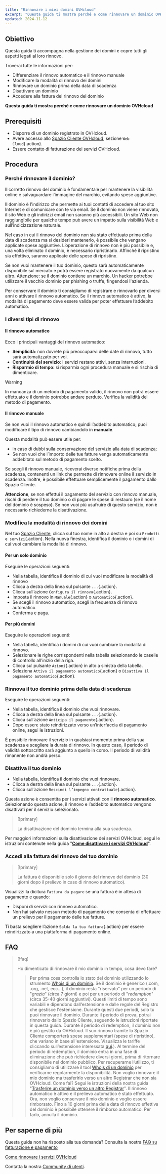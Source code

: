 ```yaml
---
title: "Rinnovare i miei domini OVHcloud"
excerpt: "Questa guida ti mostra perché e come rinnovare un dominio OVHcloud"
updated: 2024-11-12
---
```


## Obiettivo

Questa guida ti accompagna nella gestione dei domini e copre tutti gli aspetti legati al loro rinnovo.

Troverai tutte le informazioni per:

- Differenziare il rinnovo automatico e il rinnovo manuale
- Modificare la modalità di rinnovo dei domini
- Rinnovare un dominio prima della data di scadenza
- Disattivare un dominio
- Accedere alla fattura del rinnovo del dominio

**Questa guida ti mostra perché e come rinnovare un dominio OVHcloud**

## Prerequisiti

- Disporre di un dominio registrato in OVHcloud.
- Avere accesso allo [Spazio Cliente OVHcloud](/links/manager), sezione `Web Cloud`{.action}.
- Essere contatto di fatturazione dei servizi OVHcloud.

## Procedura

### Perché rinnovare il dominio?

Il corretto rinnovo del dominio è fondamentale per mantenere la visibilità online e salvaguardare l’immagine del marchio, evitando spese aggiuntive.

Il dominio è l'indirizzo che permette ai tuoi contatti di accedere al tuo sito Internet e di comunicare con te via email. Se il dominio non viene rinnovato, il sito Web e gli indirizzi email non saranno più accessibili. Un sito Web non raggiungibile per qualche tempo può avere un impatto sulla visibilità Web e sull’indicizzazione naturale.

Nel caso in cui il rinnovo del dominio non sia stato effettuato prima della data di scadenza ma si desideri mantenerlo, è possibile che vengano applicate spese aggiuntive.
L’operazione di rinnovo non è più possibile e, una volta eliminato il dominio, è necessario ripristinarlo. Affinché il ripristino sia effettivo, saranno applicate delle spese di ripristino.

Se non vuoi mantenere il tuo dominio, questo sarà automaticamente disponibile sul mercato e potrà essere registrato nuovamente da qualcun altro.
Attenzione: se il dominio contiene un marchio. Un hacker potrebbe utilizzare il vecchio dominio per phishing o truffe, fingendosi l'azienda.

Per conservare il dominio ti consigliamo di registrare e rinnovarlo per diversi anni o attivare il rinnovo automatico.
Se il rinnovo automatico è attivo, la modalità di pagamento deve essere valida per poter effettuare l’addebito automatico.

### I diversi tipi di rinnovo

#### Il rinnovo automatico

Ecco i principali vantaggi del rinnovo automatico:

- **Semplicità**: non dovrete più preoccuparvi delle date di rinnovo, tutto sarà automatizzato per voi.
- **Continuità del servizio**: i servizi restano attivi, senza interruzioni.
- **Risparmio di tempo**: si risparmia ogni procedura manuale e si rischia di dimenticare.

> [!warning]
>
> In mancanza di un metodo di pagamento valido, il rinnovo non potrà essere effettuato e il dominio potrebbe andare perduto. Verifica la validità del metodo di pagamento.
>

#### Il rinnovo manuale

Se non vuoi il rinnovo automatico e quindi l’addebito automatico, puoi modificare il tipo di rinnovo cambiandolo in **manuale**.

Questa modalità può essere utile per:

- in caso di dubbi sulla conservazione del servizio alla data di scadenza;
- Se non vuoi che l’importo delle tue fatture venga automaticamente addebitato sul metodo di pagamento scelto.

Se scegli il rinnovo manuale, riceverai diverse notifiche prima della scadenza, contenenti un link che permette di rinnovare online il servizio in scadenza.
Inoltre, è possibile effettuare semplicemente il pagamento dallo Spazio Cliente.

**Attenzione**, se non effettui il pagamento del servizio con rinnovo manuale, rischi di perdere il tuo dominio o di pagare le spese di restauro (se il nome del dominio è sospeso).
Se non vuoi più usufruire di questo servizio, non è necessario richiederne la disattivazione.

### Modifica la modalità di rinnovo dei domini

Nel tuo [Spazio Cliente](/links/manager), clicca sul tuo nome in alto a destra e poi su `Prodotti e servizi`{.action}. Nella nuova finestra, identifica il dominio o i domini di cui vuoi cambiare la modalità di rinnovo.

#### Per un solo dominio

Eseguire le operazioni seguenti:

- Nella tabella, identifica il dominio di cui vuoi modificare la modalità di rinnovo
- Clicca a destra della linea sul pulsante `...`{.action}.
- Clicca sull’azione `Configura il rinnovo`{.action}.
- Imposta il rinnovo in `Manuale`{.action} o `Automatico`{.action}.
- Se scegli il rinnovo automatico, scegli la frequenza di rinnovo automatico.
- Conferma e paga.

#### Per più domini

Eseguire le operazioni seguenti:

- Nella tabella, identifica i domini di cui vuoi cambiare la modalità di rinnovo.
- Selezionare le righe corrispondenti nella tabella selezionando le caselle di controllo all'inizio della riga.
- Clicca sul pulsante `Azioni`{.action} in alto a sinistra della tabella.
- Seleziona `Attiva il pagamento automatico`{.action} o `Disattiva il pagamento automatico`{.action}.

### Rinnova il tuo dominio prima della data di scadenza

Eseguire le operazioni seguenti:

- Nella tabella, identifica il dominio che vuoi rinnovare.
- Clicca a destra della linea sul pulsante `...`{.action}.
- Clicca sull’azione `Anticipa il pagamento`{.action}.
- Dopo essere stato reindirizzato verso un’interfaccia di pagamento online, segui le istruzioni.

È possibile rinnovare il servizio in qualsiasi momento prima della sua scadenza e scegliere la durata di rinnovo.
In questo caso, il periodo di validità sottoscritto sarà aggiunto a quello in corso. Il periodo di validità rimanente non andrà perso.

### Disattiva il tuo dominio

- Nella tabella, identifica il dominio che vuoi rinnovare.
- Clicca a destra della linea sul pulsante `...`{.action}.
- Clicca sull’azione `Rescindi l’impegno contrattuale`{.action}.

Questa azione è consentita per i servizi attivati con il **rinnovo automatico**. Selezionando questa azione, il rinnovo e l’addebito automatico vengono disattivati per il servizio selezionato.

> [!primary]
>
> La disattivazione del dominio termina alla sua scadenza.
>

Per maggiori informazioni sulla disattivazione dei servizi OVHcloud, segui le istruzioni contenute nella guida "**[Come disattivare i servizi OVHcloud](/pages/account_and_service_management/managing_billing_payments_and_services/how_to_cancel_services)**".

### Accedi alla fattura del rinnovo del tuo dominio

> [!primary]
>
> La fattura è disponibile solo il giorno del rinnovo del dominio (30 giorni dopo il prelievo in caso di rinnovo automatico).
>

Visualizzi la dicitura `Fattura da pagare` se una fattura è in attesa di pagamento e quando:

- Disponi di servizi con rinnovo automatico.
- Non hai salvato nessun metodo di pagamento che consenta di effettuare un prelievo per il pagamento delle tue fatture.

Ti basta scegliere l’azione `Salda la tua fattura`{.action} per essere reindirizzato a una piattaforma di pagamento online.

## FAQ

> [!faq]
>
> Ho dimenticato di rinnovare il mio dominio in tempo, cosa devo fare?
>> Per prima cosa controlla lo stato del dominio utilizzando lo strumento [Whois di un dominio](/links/web/domains-whois).
>> Se il dominio è generico (.com, .org, .net, ecc...), il dominio resta "riservato" per un periodo di "*grazia*" (circa 7 giorni) e poi per un periodo di "*redemption*" (circa 35-40 giorni aggiuntivi). Questi limiti di tempo sono variabili e dipendono dall'estensione e dalle regole del Registro che gestisce l'estensione. Durante questi due periodi, solo tu puoi rinnovare il dominio.
>> Durante il periodo di prova, potrai rinnovarlo dallo Spazio Cliente, seguendo le istruzioni riportate in questa guida.
>> Durante il periodo di redemption, il dominio non è più gestito da OVHcloud. Il suo rinnovo tramite lo Spazio Cliente comporterà spese supplementari (spese di ripristino), che variano in base all'estensione. Visualizza le tariffe cliccando sull’estensione interessata [qui](/links/web/domains-tld).).
>> Al termine del periodo di redemption, il dominio entra in una fase di eliminazione che può richiedere diversi giorni, prima di ritornare disponibile nel dominio pubblico. Per recuperarne l’utilizzo, ti consigliamo di utilizzare il tool [Whois di un dominio](/links/web/domains-whois) per verificarne regolarmente la disponibilità.
> Non voglio rinnovare il mio dominio ma trasferirlo verso un altro Registrar che non sia OVHcloud. Come fai?
>> Segui le istruzioni della nostra guida "[Trasferire un dominio verso un altro Registrar](/pages/web_cloud/domains/transfer_outgoing_domain)".
> Il rinnovo automatico è attivo e il prelievo automatico è stato effettuato. Ora, non voglio conservare il mio dominio e voglio essere rimborsato.
>> Fino a 10 giorni prima della data di rinnovo effettiva del dominio è possibile ottenere il rimborso automatico. Per farlo, annulla il dominio.

## Per saperne di più

Questa guida non ha risposto alla tua domanda? Consulta la nostra [FAQ su fatturazione e pagamento](/pages/account_and_service_management/managing_billing_payments_and_services/faq-billing)

[Come rinnovare i servizi OVHcloud](/pages/account_and_service_management/managing_billing_payments_and_services/how_to_use_automatic_renewal)

Contatta la nostra [Community di utenti](/links/community).